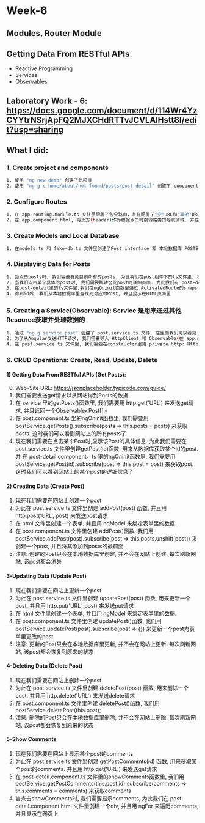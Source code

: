 #   Week-6
## Modules, Router Module
## Getting Data From RESTful APIs

* Reactive Programming
* Services
* Observables

## Laboratory Work - 6: https://docs.google.com/document/d/114Wr4YzCYYtrNSrjApFQ2MJXCHdRTTvJCVLAlHstt8I/edit?usp=sharing


##  What I did: 
### 1. Create project and components
```bash
1. 使用 "ng new demo" 创建了此项目
2. 使用 "ng g c home/about/not-found/posts/post-detail" 创建了 components
```
### 2. Configure Routes
```bash
1. 在 app-routing.module.ts 文件里配置了各个路由，并且配置了"空"URL和"其他"URL的情况
2. 在 app.component.html, 将上方(header)作为根据点击时跳转路由的导航区域. 并在下面放置 <router-outlet></router-outlet> 以根据URL来变化的区域
```
### 3. Create Models and Local Database
```bash
1. 在models.ts 和 fake-db.ts 文件里创建了Post interface 和 本地数据库 POSTS
```

### 4. Displaying Data for Posts
```bash
1. 当点击posts时, 我们需要看见目前所有的posts. 为此我们在post组件下的ts文件里, 在 ngOninit 函数里导入数据库中的POSTS
2. 当我们点击某个具体的post时, 我们需要跳转至此post的详细页面. 为此我们有 post-detail 组件 和 posts/:id URL
3. 在post-detail里的ts文件里,我们在ngOninit函数里通过 ActivatedRoute的snapshot 或者 paramMap.subscribe 来获取URL里的id
4. 得到id后, 我们从本地数据库里查找到对应的Post, 并且显示在HTML页面里
```

### 5. Creating a Service(Observable): Service 是用来通过其他Resource获取并处理数据的
```bash
1. 通过 "ng g service post" 创建了 post.service.ts 文件. 在里面我们可以看见 @Injectable, 这代表用它decorate的class在所有的组件都可以用
2. 为了从Angular发送HTTP请求, 我们需要导入 HttpClient 和 Observable(在 app.module.ts 里导入 HttpClientModule from '@angular/common/http'), 并且创建一个postService的class
4. 在 post.service.ts 文件里, 我们需要在constructor里用 private http: HttpClient 来创建一个http的实例, 用来发送HTTP请求
```

### 6. CRUD Operations: Create, Read, Update, Delete

####    1) Getting Data From RESTful APIs (Get Posts): 
0. Web-Site URL: https://jsonplaceholder.typicode.com/guide/
1. 我们需要发送get请求以从网站得到Posts的数据
2. 在 service 里的getPosts()函数里, 我们需要用 http.get('URL') 来发送get请求, 并且返回一个Observable<Post[]>
3. 在 post.component.ts 里的ngOninit函数里, 我们需要用 postService.getPosts().subscribe(posts => this.posts = posts) 来获取posts. 这时我们可以看到网站上的所有posts了
4. 现在我们需要在点击某个Post时,显示该Post的具体信息. 为此我们需要在 post.service.ts 文件里创建getPost(id)函数, 用来从数据库获取某个id的post. 并 在 post-detail.component。ts 里的ngOninit函数里, 我们需要用 postService.getPost(id).subscribe(post => this.post = post) 来获取post. 这时我们可以看到网站上的某个post的详细信息了

####    2) Creating Data (Create Post)
1. 现在我们需要在网站上创建一个post
2. 为此在 post.service.ts 文件里创建 addPost(post) 函数, 并且用 http.post('URL', post) 来发送post请求
3. 在 html 文件里创建一个表单, 并且用 ngModel 来绑定表单里的数据. 
4. 在 post.component.ts 文件里创建 addPost()函数, 我们用 postService.addPost(post).subscribe(post => this.posts.unshift(post)) 来创建一个post, 并且将其添加到posts的最前面
5. 注意: 创建的Post只会在本地数据库里创建, 并不会在网站上创建. 每次刷新网站, 该post都会消失

####    3-Updating Data (Update Post)
1. 现在我们需要在网站上更新一个post
2. 为此在 post.service.ts 文件里创建 updatePost(post) 函数, 用来更新一个post. 并且用 http.put('URL', post) 来发送put请求
3. 在 html 文件里创建一个表单, 并且用 ngModel 来绑定表单里的数据.
4. 在 post.component.ts 文件里创建 updatePost()函数, 我们用 postService.updatePost(post).subscribe(post => {}) 来更新一个post为表单里更改的post
5. 注意: 更新的Post只会在本地数据库里更新, 并不会在网站上更新. 每次刷新网站, 该post都会恢复到原来的状态

####    4-Deleting Data (Delete Post)
1. 现在我们需要在网站上删除一个post
2. 为此在 post.service.ts 文件里创建 deletePost(post) 函数, 用来删除一个post. 并且用 http.delete('URL') 来发送delete请求
3. 在 post.component.ts 文件里创建 deletePost()函数, 我们用 postService.deletePost(this.post);
4. 注意: 删除的Post只会在本地数据库里删除, 并不会在网站上删除. 每次刷新网站, 该post都会恢复到原来的状态

####    5-Show Comments
1. 现在我们需要在网站上显示某个post的comments
2. 为此在 post.service.ts 文件里创建 getPostComments(id) 函数, 用来获取某个post的comments. 并且用 http.get('URL') 来发送get请求
3. 在 post-detail.component.ts 文件里的showComments函数里, 我们用 postService.getPostComments(this.post.id).subscribe(comments => this.comments = comments) 来获取comments
4. 当点击showComments时, 我们需要显示comments, 为此我们在 post-detail.component.html 文件里创建一个div, 并且用 ngFor 来遍历comments, 并且显示在网页上
